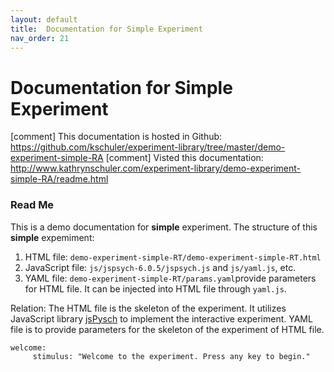 ```yaml
---
layout: default
title:  Documentation for Simple Experiment
nav_order: 21
---
```

# Documentation for Simple Experiment

[comment] This documentation is hosted in Github: https://github.com/kschuler/experiment-library/tree/master/demo-experiment-simple-RA
[comment] Visted this documentation: http://www.kathrynschuler.com/experiment-library/demo-experiment-simple-RA/readme.html


### Read Me
This is a demo documentation for **simple** experiment. The structure of this **simple** expemiment:


1. HTML file: `demo-experiment-simple-RT/demo-experiment-simple-RT.html`
2. JavaScript file: `js/jspsych-6.0.5/jspsych.js` and  `js/yaml.js`, etc.
3. YAML file: `demo-experiment-simple-RT/params.yaml`provide parameters for HTML file.  It can be injected into HTML file through `yaml.js`.

Relation: The HTML file is the skeleton of the experiment. It utilizes JavaScript library  [jsPysch](https://www.jspsych.org/) to implement the interactive experiment. YAML file is to provide parameters for the skeleton of the experiment of HTML file. 
```
welcome:
     stimulus: "Welcome to the experiment. Press any key to begin."
```
<!--stackedit_data:
eyJoaXN0b3J5IjpbOTYxOTIzNjQ4LDkxNDkwMjI4MiwxOTE3OD
UwOTQ5LC03MDgzNjkyMDcsLTE3NTUxNjAxMDYsOTk3MDgwODIy
LDExODk5ODA3MzQsMTYwOTI5NzE1MCwtNDkxNjM1NDc5LC0xOT
QwNjkyMTQwLC04NjQzMDMwNTEsLTczOTM2NTE0MCwxNTgxNDYz
OTg2LC0xMDU5NDM3NTczLDI5NjY1MjQ3MywxNzg4Nzk1NDc1LC
0xOTYwNzI0MzQ0LDE3ODYwNTg1NTNdfQ==
-->